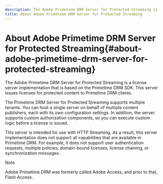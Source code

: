```yaml
---
description: The Adobe Primetime DRM Server for Protected Streaming is a license server implementation that is based on the Primetime DRM SDK. This server issues licenses for protected content to Primetime DRM clients.
title: About Adobe Primetime DRM Server for Protected Streaming
---
```


# About Adobe Primetime DRM Server for Protected Streaming{#about-adobe-primetime-drm-server-for-protected-streaming}

The Adobe Primetime DRM Server for Protected Streaming is a license server implementation that is based on the Primetime DRM SDK. This server issues licenses for protected content to Primetime DRM clients.

The Primetime DRM Server for Protected Streaming supports multiple tenants. You can host a single server on behalf of multiple content publishers, each with its own configuration settings. In addition, the server supports custom authorization components, so you can execute custom logic before a license is issued.

This server is intended for use with HTTP Streaming. As a result, this server implementation does not support all capabilities that are available in Primetime DRM. For example, it does not support user authentication requests, multiple policies, domain-bound licenses, license chaining, or synchronization messages.

>[!NOTE]
>
>Adobe Primetime DRM was formerly called Adobe Access, and prior to that, Flash Access.

